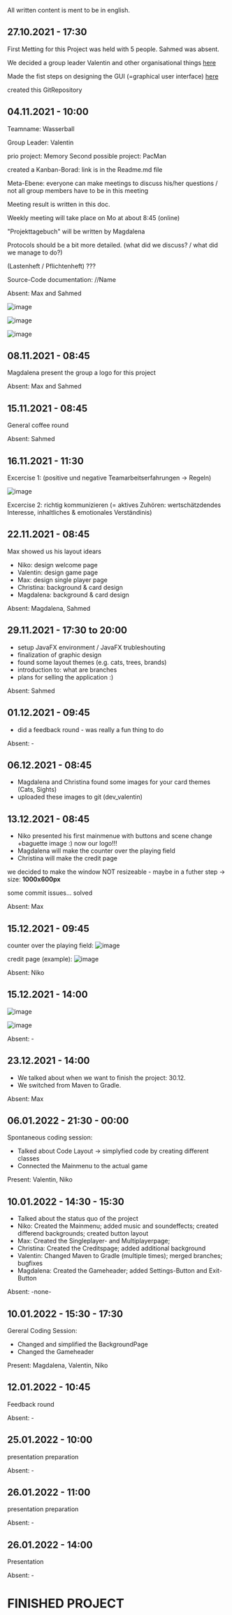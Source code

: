 All written content is ment to be in english.

## 27.10.2021 - 17:30

First Metting for this Project was held with 5 people. Sahmed was absent.

We decided a group leader Valentin and other organisational things 
[here](https://drive.google.com/file/d/1pYRl5bIodgd_bJX-sNuXpd0Cg2oJEoIn/view?usp=sharing)

Made the fist steps on designing the GUI (=graphical user interface)
[here](https://drive.google.com/file/d/1pWu8EJ_MnYO92v3KmSTloXjGKT8_qxuu/view?usp=sharing)

created this GitRepository

## 04.11.2021 - 10:00

Teamname: Wasserball

Group Leader: Valentin

prio project: Memory
Second possible project: PacMan

created a Kanban-Borad: link is in the Readme.md file

Meta-Ebene: everyone can make meetings to discuss his/her questions / not all group members have to be in this meeting

Meeting result is written in this doc.

Weekly meeting will take place on Mo at about 8:45 (online)

"Projekttagebuch" will be written by Magdalena

Protocols should be a bit more detailed. (what did we discuss? / what did we manage to do?)

(Lastenheft / Pflichtenheft) ??? 

Source-Code documentation: //Name

Absent: Max and Sahmed

![image](https://user-images.githubusercontent.com/92077153/140290069-42558e09-9f99-489d-a5ef-74e4a7263eae.png)

![image](https://user-images.githubusercontent.com/92077153/140290083-ebe030a4-65a3-4239-a564-127bbb98a07c.png)

![image](https://user-images.githubusercontent.com/92077153/140292130-28e03f86-e575-4ab0-b6a3-235f6d60a2d3.png)


## 08.11.2021 - 08:45

Magdalena present the group a logo for this project

Absent: Max and Sahmed


## 15.11.2021 - 08:45

General coffee round

Absent: Sahmed

## 16.11.2021 - 11:30

Excercise 1: (positive und negative Teamarbeitserfahrungen -> Regeln)

![image](https://user-images.githubusercontent.com/92077153/141975741-9f76c391-7d77-426f-a710-06a078f58281.png)

Excercise 2: richtig kommunizieren (= aktives Zuhören: wertschätzdendes Interesse, inhaltliches & emotionales Verständinis)

## 22.11.2021 - 08:45

Max showed us his layout idears

- Niko: design welcome page
- Valentin: design game page
- Max: design single player page
- Christina: background & card design
- Magdalena: background & card design

Absent: Magdalena, Sahmed

## 29.11.2021 - 17:30 to 20:00

- setup JavaFX environment / JavaFX trubleshouting
- finalization of graphic design
- found some layout themes (e.g. cats, trees, brands)
- introduction to: what are branches
- plans for selling the application :)

Absent: Sahmed

## 01.12.2021 - 09:45

- did a feedback round - was really a fun thing to do 

Absent: -

## 06.12.2021 - 08:45

- Magdalena and Christina found some images for your card themes (Cats, Sights)
- uploaded these images to git (dev_valentin)

## 13.12.2021 - 08:45

- Niko presented his first mainmenue with buttons and scene change +baguette image :) now our logo!!!
- Magdalena will make the counter over the playing field
- Christina will make the credit page

we decided to make the window NOT resizeable - maybe in a futher step
-> size: **1000x600px**

some commit issues... solved

Absent: Max

## 15.12.2021 - 09:45

counter over the playing field:
![image](https://user-images.githubusercontent.com/92077153/146168082-0b8756b1-6e11-4759-84ce-9a51b52b807f.png)

credit page (example):
![image](https://user-images.githubusercontent.com/92077153/146174226-41c34852-5f0b-4a50-b38f-7221a9ba74b5.png)


Absent: Niko

## 15.12.2021 - 14:00

![image](https://user-images.githubusercontent.com/92077153/146208599-ea2464a8-b6b1-4217-b387-fe99b67d17bf.png)

![image](https://user-images.githubusercontent.com/92077153/146208640-1052bbe7-eb16-43d9-a714-44f8fa18e810.png)

Absent: -

## 23.12.2021 - 14:00

- We talked about when we want to finish the project: 30.12.
- We switched from Maven to Gradle. 

Absent: Max

## 06.01.2022 - 21:30 - 00:00

Spontaneous coding session:

- Talked about Code Layout -> simplyfied code by creating different classes
- Connected the Mainmenu to the actual game

Present: Valentin, Niko

## 10.01.2022 - 14:30 - 15:30

- Talked about the status quo of the project
- Niko: Created the Mainmenu; added music and soundeffects; created differend backgrounds; created button layout
- Max: Created the Singleplayer- and Multiplayerpage;
- Christina: Created the Creditspage; added additional background 
- Valentin: Changed Maven to Gradle (multiple times); merged branches; bugfixes
- Magdalena: Created the Gameheader; added Settings-Button and Exit-Button

Absent: -none-

## 10.01.2022 - 15:30 - 17:30

Gereral Coding Session:

- Changed and simplified the BackgroundPage
- Changed the Gameheader

Present: Magdalena, Valentin, Niko

## 12.01.2022 - 10:45

Feedback round

Absent: -

## 25.01.2022 - 10:00

presentation preparation

Absent: -

## 26.01.2022 - 11:00 

presentation preparation

Absent: -

## 26.01.2022 - 14:00 

Presentation

Absent: -

# FINISHED PROJECT

